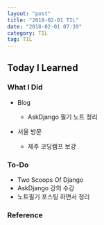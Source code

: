```yaml
---
layout: "post"
title: "2018-02-01 TIL"
date: "2018-02-01 07:39"
category: TIL
tag: TIL
---
```


## Today I Learned

### What I Did

- Blog
  - AskDjango 필기 노트 정리

- 서울 방문
  - 제주 코딩캠프 보강

### To-Do

* Two Scoops Of Django
* AskDjango 강의 수강
* 노트필기 포스팅 하면서 정리

### Reference
